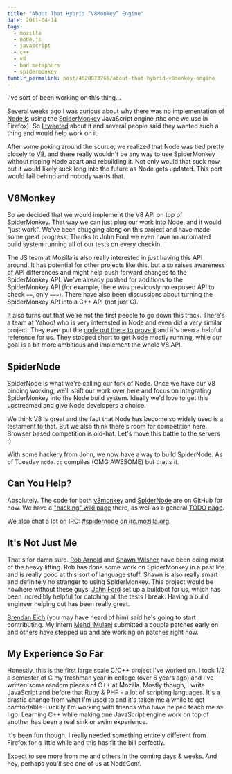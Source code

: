 ```yaml
---
title: "About That Hybrid “V8Monkey” Engine"
date: 2011-04-14
tags:
  - mozilla
  - node.js
  - javascript
  - c++
  - v8
  - bad metaphors
  - spidermonkey
tumblr_permalink: post/4620873765/about-that-hybrid-v8monkey-engine
---
```


I've sort of been working on this thing...

Several weeks ago I was curious about why there was no implementation of [Node.js](http://nodejs.org/) using the [SpiderMonkey](https://developer.mozilla.org/En/SpiderMonkey) JavaScript engine (the one we use in Firefox). So [I tweeted](https://twitter.com/#!/zpao/status/42780850177327105) about it and several people said they wanted such a thing and would help work on it.

After some poking around the source, we realized that Node was tied pretty closely to [V8](http://code.google.com/apis/v8/), and there really wouldn't be any way to use SpiderMonkey without ripping Node apart and rebuilding it. Not only would that suck now, but it would likely suck long into the future as Node gets updated. This port would fall behind and nobody wants that.

## V8Monkey

So we decided that we would implement the V8 API on top of SpiderMonkey. That way we can just plug our work into Node, and it would "just work". We've been chugging along on this project and have made some great progress. Thanks to John Ford we even have an automated build system running all of our tests on every checkin.

The JS team at Mozilla is also really interested in just having this API around. It has potential for other projects like this, but also raises awareness of API differences and might help push forward changes to the SpiderMonkey API. We've already pushed for additions to the SpiderMonkey API (for example, there was previously no exposed API to check `==`, only `===`). There have also been discussions about turning the SpiderMonkey API into a C++ API (not just C).

It also turns out that we're not the first people to go down this track. There's a team at Yahoo! who is very interested in Node and even did a very similar project. They even put the [code out there to prove it](https://github.com/bfrancojr/v8monkey/commit/95464c1ccc07e2ab10ba637de3938b5dcd924403) and it's been a helpful reference for us. They stopped short to get Node mostly running, while our goal is a bit more ambitious and implement the whole V8 API.

## SpiderNode

SpiderNode is what we're calling our fork of Node. Once we have our V8 binding working, we'll shift our work over here and focus on integrating SpiderMonkey into the Node build system. Ideally we'd love to get this upstreamed and give Node developers a choice.

We think V8 is great and the fact that Node has become so widely used is a testament to that. But we also think there's room for competition here. Browser based competition is old-hat. Let's move this battle to the servers :)

With some hackery from John, we now have a way to build SpiderNode. As of Tuesday `node.cc` compiles (OMG AWESOME) but that's it.

## Can You Help?

Absolutely. The code for both [v8monkey](https://github.com/zpao/v8monkey) and [SpiderNode](https://github.com/zpao/spidernode) are on GitHub for now. We have a ["hacking" wiki page](https://github.com/zpao/v8monkey/wiki/Hacking) there, as well as a general [TODO page](https://github.com/zpao/v8monkey/wiki/TODO).

We also chat a lot on IRC: [#spidernode on irc.mozilla.org](irc://irc.mozilla.org/spidernode).

## It's Not Just Me

That's for damn sure. [Rob Arnold](https://twitter.com/robarnold) and [Shawn Wilsher](https://twitter.com/sdwilsh) have been doing most of the heavy lifting. Rob has done some work on SpiderMonkey in a past life and is really good at this sort of language stuff. Shawn is also really smart and definitely no stranger to using SpiderMonkey. This project would be nowhere without these guys. [John Ford](https://twitter.com/john_h_ford) set up a buildbot for us, which has been incredibly helpful for catching all the tests I break. Having a build engineer helping out has been really great.

[Brendan Eich](https://twitter.com/BrendanEich) (you may have heard of him) said he's going to start contributing. My intern [Mehdi Mulani](http://twitter.com/mehdiisdumb) submitted a couple patches early on and others have stepped up and are working on patches right now.

## My Experience So Far

Honestly, this is the first large scale C/C++ project I've worked on. I took 1/2 a semester of C my freshman year in college (over 6 years ago) and I've written some random pieces of C++ at Mozilla. Mostly though, I write JavaScript and before that Ruby & PHP - a lot of scripting languages. It's a drastic change from what I'm used to and it's taken me a while to get comfortable. Luckily I'm working with friends who have helped teach me as I go. Learning C++ while making one JavaScript engine work on top of another has been a real sink or swim experience.

It's been fun though. I really needed something entirely different from Firefox for a little while and this has fit the bill perfectly.

Expect to see more from me and others in the coming days & weeks. And hey, perhaps you'll see one of us at NodeConf.
